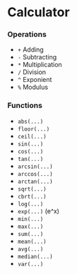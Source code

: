 # Calculator

### Operations
*	`+` Adding
*	`-` Subtracting
*	`*` Multiplication
*	`/` Division
*	`^` Exponient
*	`%` Modulus

### Functions
*	`abs(...)`
*	`floor(...)` 
*	`ceil(...)` 
*	`sin(...)` 
*	`cos(...)` 
*	`tan(...)` 
*	`arcsin(...)` 
*	`arccos(...)` 
*	`arctan(...)` 
*	`sqrt(...)` 
*	`cbrt(...)` 
*	`log(...)` 
*	`exp(...)` (e^x)
*	`min(...)` 
*	`max(...)` 
*	`sum(...)` 
*	`mean(...)` 
*	`avg(...)` 
*	`median(...)` 
*	`var(...)` 
